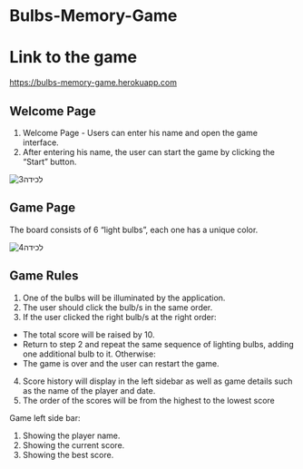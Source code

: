 # Bulbs-Memory-Game

# Link to the game
https://bulbs-memory-game.herokuapp.com

## Welcome Page
1. Welcome Page - Users can enter his name and open the game interface.
2. After entering his name, the user can start the game by clicking the “Start” button.

![‏‏לכידה3](https://user-images.githubusercontent.com/57434735/114935103-6e922100-9e43-11eb-91e2-300471d6936c.PNG)

## Game Page
The board consists of 6 “light bulbs”, each one has a unique color.

![‏‏לכידה4](https://user-images.githubusercontent.com/57434735/114935186-8b2e5900-9e43-11eb-9f6a-4e437b2c9433.PNG)

## Game Rules
1. One of the bulbs will be illuminated by the application.
2. The user should click the bulb/s in the same order.
3. If the user clicked the right bulb/s at the right order:
  * The total score will be raised by 10.
  * Return to step 2 and repeat the same sequence of lighting
  bulbs, adding one additional bulb to it.
  Otherwise:
  * The game is over and the user can restart the game.
4. Score history will display in the left sidebar as well as game details such as the name of
the player and date.
5. The order of the scores will be from the highest to the lowest score

Game left side bar:
1. Showing the player name.
2. Showing the current score.
3. Showing the best score.





 
